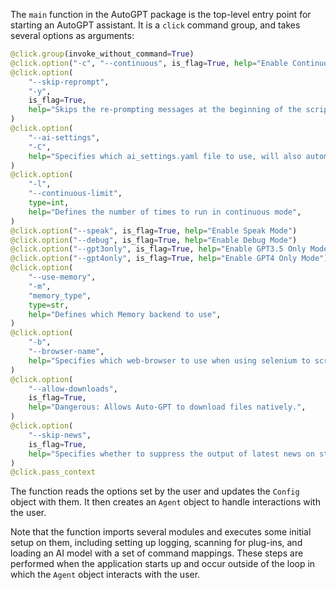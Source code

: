 The `main` function in the AutoGPT package is the top-level entry point for starting an AutoGPT assistant. It is a `click` command group, and takes several options as arguments:

```python
@click.group(invoke_without_command=True)
@click.option("-c", "--continuous", is_flag=True, help="Enable Continuous Mode")
@click.option(
    "--skip-reprompt",
    "-y",
    is_flag=True,
    help="Skips the re-prompting messages at the beginning of the script",
)
@click.option(
    "--ai-settings",
    "-C",
    help="Specifies which ai_settings.yaml file to use, will also automatically skip the re-prompt.",
)
@click.option(
    "-l",
    "--continuous-limit",
    type=int,
    help="Defines the number of times to run in continuous mode",
)
@click.option("--speak", is_flag=True, help="Enable Speak Mode")
@click.option("--debug", is_flag=True, help="Enable Debug Mode")
@click.option("--gpt3only", is_flag=True, help="Enable GPT3.5 Only Mode")
@click.option("--gpt4only", is_flag=True, help="Enable GPT4 Only Mode")
@click.option(
    "--use-memory",
    "-m",
    "memory_type",
    type=str,
    help="Defines which Memory backend to use",
)
@click.option(
    "-b",
    "--browser-name",
    help="Specifies which web-browser to use when using selenium to scrape the web.",
)
@click.option(
    "--allow-downloads",
    is_flag=True,
    help="Dangerous: Allows Auto-GPT to download files natively.",
)
@click.option(
    "--skip-news",
    is_flag=True,
    help="Specifies whether to suppress the output of latest news on startup.",
)
@click.pass_context
```

The function reads the options set by the user and updates the `Config` object with them. It then creates an `Agent` object to handle interactions with the user.

Note that the function imports several modules and executes some initial setup on them, including setting up logging, scanning for plug-ins, and loading an AI model with a set of command mappings. These steps are performed when the application starts up and occur outside of the loop in which the `Agent` object interacts with the user.